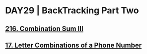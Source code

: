 # DAY29 | BackTracking Part Two

## [216. Combination Sum III](https://leetcode.com/problems/combination-sum-iii/)
## [17. Letter Combinations of a Phone Number](https://leetcode.com/problems/letter-combinations-of-a-phone-number/description/)
